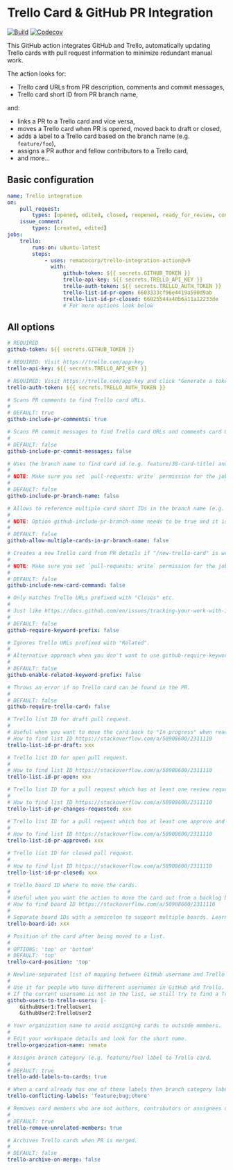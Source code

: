 # Trello Card & GitHub PR Integration

[![Build](https://img.shields.io/github/actions/workflow/status/rematocorp/trello-integration-action/ci.yml)](https://github.com/rematocorp/trello-integration-action/actions/workflows/ci.yml)
[![Codecov](https://img.shields.io/codecov/c/github/rematocorp/trello-integration-action?token=NDT35FM2LG&style=flat)](https://codecov.io/gh/rematocorp/trello-integration-action)

This GitHub action integrates GitHub and Trello, automatically updating Trello cards with pull request information to minimize redundant manual work.

The action looks for:

-   Trello card URLs from PR description, comments and commit messages,
-   Trello card short ID from PR branch name,

and:

-   links a PR to a Trello card and vice versa,
-   moves a Trello card when PR is opened, moved back to draft or closed,
-   adds a label to a Trello card based on the branch name (e.g. `feature/foo`),
-   assigns a PR author and fellow contributors to a Trello card,
-   and more...

## Basic configuration

```yaml
name: Trello integration
on:
    pull_request:
        types: [opened, edited, closed, reopened, ready_for_review, converted_to_draft]
    issue_comment:
        types: [created, edited]
jobs:
    trello:
        runs-on: ubuntu-latest
        steps:
            - uses: rematocorp/trello-integration-action@v9
              with:
                  github-token: ${{ secrets.GITHUB_TOKEN }}
                  trello-api-key: ${{ secrets.TRELLO_API_KEY }}
                  trello-auth-token: ${{ secrets.TRELLO_AUTH_TOKEN }}
                  trello-list-id-pr-open: 6603333cf96e4419a590d9ab
                  trello-list-id-pr-closed: 66025544a40b6a11a12233de
                  # For more options look below
```

## All options

```yaml
# REQUIRED
github-token: ${{ secrets.GITHUB_TOKEN }}
```

```yaml
# REQUIRED: Visit https://trello.com/app-key
trello-api-key: ${{ secrets.TRELLO_API_KEY }}
```

```yaml
# REQUIRED: Visit https://trello.com/app-key and click "Generate a token".
trello-auth-token: ${{ secrets.TRELLO_AUTH_TOKEN }}
```

```yaml
# Scans PR comments to find Trello card URLs.
#
# DEFAULT: true
github-include-pr-comments: true
```

```yaml
# Scans PR commit messages to find Trello card URLs and comments card URL to the PR if found.
#
# DEFAULT: false
github-include-pr-commit-messages: false
```

```yaml
# Uses the branch name to find card id (e.g. feature/38-card-title) and comments card URL to the PR if found.
#
# NOTE: Make sure you set `pull-requests: write` permission for the job https://docs.github.com/en/actions/using-jobs/assigning-permissions-to-jobs
#
# DEFAULT: false
github-include-pr-branch-name: false
```

```yaml
# Allows to reference multiple card short IDs in the branch name (e.g. feature/38-39-40-foo-bar).
#
# NOTE: Option github-include-pr-branch-name needs to be true and it is recommended to set trello-board-id to avoid moving wrong cards
#
# DEFAULT: false
github-allow-multiple-cards-in-pr-branch-name: false
```

```yaml
# Creates a new Trello card from PR details if "/new-trello-card" is written in the PR description. Replaces "/new-trello-card" with the card link.
#
# NOTE: Make sure you set `pull-requests: write` permission for the job https://docs.github.com/en/actions/using-jobs/assigning-permissions-to-jobs
#
# DEFAULT: false
github-include-new-card-command: false
```

```yaml
# Only matches Trello URLs prefixed with "Closes" etc.
#
# Just like https://docs.github.com/en/issues/tracking-your-work-with-issues/linking-a-pull-request-to-an-issue#linking-a-pull-request-to-an-issue-using-a-keyword
#
# DEFAULT: false
github-require-keyword-prefix: false
```

```yaml
# Ignores Trello URLs prefixed with "Related".
#
# Alternative approach when you don't want to use github-require-keyword-prefix but still want to link related cards for extra context.
#
# DEFAULT: false
github-enable-related-keyword-prefix: false
```

```yaml
# Throws an error if no Trello card can be found in the PR.
#
# DEFAULT: false
github-require-trello-card: false
```

```yaml
# Trello list ID for draft pull request.
#
# Useful when you want to move the card back to "In progress" when ready PR is converted to draft.
# How to find list ID https://stackoverflow.com/a/50908600/2311110
trello-list-id-pr-draft: xxx
```

```yaml
# Trello list ID for open pull request.
#
# How to find list ID https://stackoverflow.com/a/50908600/2311110
trello-list-id-pr-open: xxx
```

```yaml
# Trello list ID for a pull request which has at least one review requesting for changes.
#
# How to find list ID https://stackoverflow.com/a/50908600/2311110
trello-list-id-pr-changes-requested: xxx
```

```yaml
# Trello list ID for a pull request which has at least one approve and no reviews requesting for changes.
#
# How to find list ID https://stackoverflow.com/a/50908600/2311110
trello-list-id-pr-approved: xxx
```

```yaml
# Trello list ID for closed pull request.
#
# How to find list ID https://stackoverflow.com/a/50908600/2311110
trello-list-id-pr-closed: xxx
```

```yaml
# Trello board ID where to move the cards.
#
# Useful when you want the action to move the card out from a backlog board.
# How to find board ID https://stackoverflow.com/a/50908600/2311110
#
# Separate board IDs with a semicolon to support multiple boards. Learn more https://github.com/rematocorp/trello-integration-action/issues/68
trello-board-id: xxx
```

```yaml
# Position of the card after being moved to a list.
#
# OPTIONS: 'top' or 'bottom'
# DEFAULT: 'top'
trello-card-position: 'top'
```

```yaml
# Newline-separated list of mapping between GitHub username and Trello username.
#
# Use it for people who have different usernames in GitHub and Trello.
# If the current username is not in the list, we still try to find a Trello user with GitHub username.
github-users-to-trello-users: |-
    GithubUser1:TrelloUser1
    GithubUser2:TrelloUser2
```

```yaml
# Your organization name to avoid assigning cards to outside members.
#
# Edit your workspace details and look for the short name.
trello-organization-name: remato
```

```yaml
# Assigns branch category (e.g. feature/foo) label to Trello card.
#
# DEFAULT: true
trello-add-labels-to-cards: true
```

```yaml
# When a card already has one of these labels then branch category label is not assigned.
trello-conflicting-labels: 'feature;bug;chore'
```

```yaml
# Removes card members who are not authors, contributors or assignees of the PR.
#
# DEFAULT: true
trello-remove-unrelated-members: true
```

```yaml
# Archives Trello cards when PR is merged.
#
# DEFAULT: false
trello-archive-on-merge: false
```
